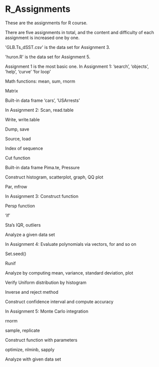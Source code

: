 # R_Assignments
These are the assignments for R course.

There are five assignments in total, and the content and difficulty of each assignment is increased one by one.

'GLB.Ts_dSST.csv' is the data set for Assignment 3.

'huron.R' is the data set for Assignment 5.

Assignment 1 is the most basic one.
In Assignment 1:
’search’, ‘objects’, ’help’, ‘curve’ 
‘for loop’

Math functions: mean, sum, rnorm

Matrix

Built-in data frame ‘cars’, ’USArrests’

In Assignment 2: 
Scan, read.table

Write, write.table

Dump, save

Source, load

Index of sequence

Cut function 

Built-in data frame Pima.te, Pressure

Construct histogram, scatterplot, graph, QQ plot

Par, mfrow

In Assignment 3:
Construct function 

Persp function

‘if’

Sta’s IQR, outliers

Analyze a given data set

In Assignment 4:
Evaluate polynomials via vectors, for and so on

Set.seed()

Runif

Analyze by computing mean, variance, standard deviation, plot

Verify Uniform distribution by histogram 

Inverse and reject method

Construct confidence interval and compute accuracy

In Assignment 5:
Monte Carlo integration 

rnorm

sample, replicate 

Construct function with parameters

optimize, nlminb, sapply

Analyze with given data set


